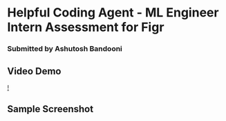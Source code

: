 # Helpful Coding Agent - ML Engineer Intern Assessment for Figr
### Submitted by Ashutosh Bandooni

## Video Demo 
[!](https://github.com/user-attachments/assets/46ac59f2-667f-4d70-a010-834d40b5cd18)

## Sample Screenshot

